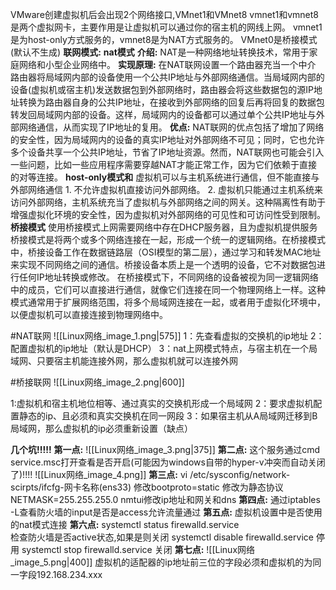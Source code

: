 VMware创建虚拟机后会出现2个网络接口,VMnet1和VMnet8
	vmnet1和vmnet8是两个虚拟网卡，主要作用是让虚拟机可以通过你的宿主机的网线上网。
		vmnet1是为host-only方式服务的，vmnet8是为NAT方式服务的。
VMnet0是桥接模式(默认不生成)
**联网模式:**
**nat模式**
	**介绍:**
		NAT是一种网络地址转换技术，常用于家庭网络和小型企业网络中。
	**实现原理:**
		在NAT联网设置一个路由器充当一个中介
		路由器将局域网内部的设备使用一个公共IP地址与外部网络通信。当局域网内部的设备(虚拟机或宿主机)发送数据包到外部网络时，路由器会将这些数据包的源IP地址转换为路由器自身的公共IP地址，在接收到外部网络的回复后再将回复的数据包转发回局域网内部的设备。这样，局域网内的设备都可以通过单个公共IP地址与外部网络通信，从而实现了IP地址的复用。
	**优点:**
		NAT联网的优点包括了增加了网络的安全性，因为局域网内的设备的真实IP地址对外部网络不可见；同时，它也允许多个设备共享一个公共IP地址，节省了IP地址资源。然而，NAT联网也可能会引入一些问题，比如一些应用程序需要穿越NAT才能正常工作，因为它们依赖于直接的对等连接。
**host-only模式和**
	虚拟机可以与主机系统进行通信，但不能直接与外部网络通信
		1. 不允许虚拟机直接访问外部网络。
		2. 虚拟机只能通过主机系统来访问外部网络，主机系统充当了虚拟机与外部网络之间的网关。这种隔离性有助于增强虚拟化环境的安全性，因为虚拟机对外部网络的可见性和可访问性受到限制。
**桥接模式**
	使用桥接模式上网需要网络中存在DHCP服务器，且为虚拟机提供服务
	桥接模式是将两个或多个网络连接在一起，形成一个统一的逻辑网络。在桥接模式中，桥接设备工作在数据链路层（OSI模型的第二层），通过学习和转发MAC地址来实现不同网络之间的通信。桥接设备本质上是一个透明的设备，它不对数据包进行任何IP地址转换或修改。
在桥接模式下，不同网络的设备被视为同一逻辑网络中的成员，它们可以直接进行通信，就像它们连接在同一个物理网络上一样。这种模式通常用于扩展网络范围，将多个局域网连接在一起，或者用于虚拟化环境中，以便虚拟机可以直接连接到物理网络中。

#NAT联网
![[Linux网络_image_1.png|575]]
1：先查看虚拟的交换机的ip地址
2：配置虚拟机的ip地址（默认是DHCP）
3：nat上网模式特点，与宿主机在一个局域网、只要宿主机能连接外网，那么虚拟机就可以连接外网

#桥接联网
![[Linux网络_image_2.png|600]]

1:虚拟机和宿主机地位相等、通过真实的交换机形成一个局域网
2：要求虚拟机配置静态的ip、且必须和真实交换机在同一网段
3：如果宿主机从A局域网迁移到B局域网，那么虚拟机的ip必须重新设置（缺点）

**几个坑!!!!!**
**第一点:**
![[Linux网络_image_3.png|375]]
**第二点:**
这个服务通过cmd  service.msc打开查看是否开启(可能因为windows自带的hyper-v冲突而自动关闭了)!!!!
![[Linux网络_image_4.png]]
**第三点:**
vi /etc/sysconfig/network-scirpts/ifcfg-网卡名称(ens33)
修改bootproto=static  修改为静态协议
NETMASK=255.255.255.0
nmtui修改ip地址和网关和dns
**第四点:**
通过iptables -L查看防火墙的input是否是access允许流量通过
**第五点:**
虚拟机设置中是否使用的nat模式连接
**第六点:**
systemctl status firewalld.service  
检查防火墙是否active状态,如果是则关闭
systemctl disable firewalld.service  停用
systemctl stop firewalld.service   关闭
**第七点:**
![[Linux网络_image_5.png|400]]
虚拟机的适配器的ip地址前三位的字段必须和虚拟机的为同一字段192.168.234.xxx